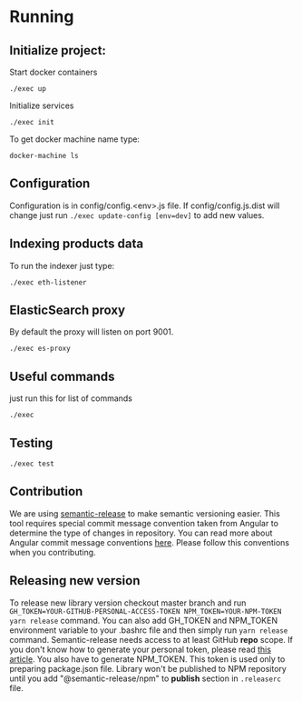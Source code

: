 # Running

## Initialize project:  

Start docker containers
```
./exec up
```

Initialize services
```
./exec init
```

To get docker machine name type:
```
docker-machine ls
```

## Configuration

Configuration is in config/config.\<env\>.js file.
If config/config.js.dist will change just run `./exec update-config [env=dev]` to add new values.

## Indexing products data

To run the indexer just type:
```
./exec eth-listener
```

## ElasticSearch proxy

By default the proxy will listen on port 9001.
```
./exec es-proxy
```

## Useful commands

just run this for list of commands
```
./exec
```

## Testing

```
./exec test
```

## Contribution
We are using [semantic-release](https://github.com/semantic-release/semantic-release) to make semantic versioning easier.
This tool requires special commit message convention taken from Angular to determine the type of changes in repository.
You can read more about Angular commit message conventions [here](https://github.com/angular/angular.js/blob/master/DEVELOPERS.md#-git-commit-guidelines).
Please follow this conventions when you contributing.

## Releasing new version
To release new library version checkout master branch and run `GH_TOKEN=YOUR-GITHUB-PERSONAL-ACCESS-TOKEN NPM_TOKEN=YOUR-NPM-TOKEN yarn release` command.
You can also add GH_TOKEN and NPM_TOKEN environment variable to your .bashrc file and then simply run `yarn release` command.
Semantic-release needs access to at least GitHub **repo** scope. If you don't know how to generate your personal token, please read
[this article](https://help.github.com/articles/creating-a-personal-access-token-for-the-command-line/). You also have to generate NPM_TOKEN. This
token is used only to preparing package.json file. Library won't be published to NPM repository until you add "@semantic-release/npm" to **publish** section
in `.releaserc` file.
